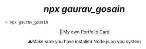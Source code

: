 <h1 align="center">
    <i>npx gaurav_gosain</i>
</h1>

```bash
> npx gaurav_gosain
```

<p align="center">
    🚀 My own Portfolio Card
</p>
<p align="center">
    ⚠️Make sure you have installed Node.js on you system
</p>